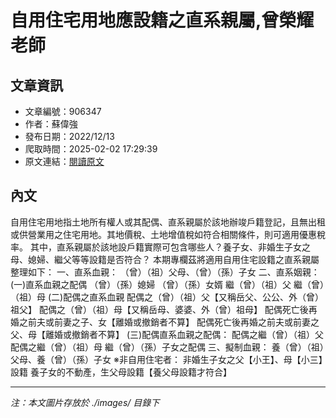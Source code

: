 # 自用住宅用地應設籍之直系親屬,曾榮耀老師

## 文章資訊
- 文章編號：906347
- 作者：蘇偉強
- 發布日期：2022/12/13
- 爬取時間：2025-02-02 17:29:39
- 原文連結：[閱讀原文](https://real-estate.get.com.tw/Columns/detail.aspx?no=906347)

## 內文
自用住宅用地指土地所有權人或其配偶、直系親屬於該地辦竣戶籍登記，且無出租或供營業用之住宅用地。其地價稅、土地增值稅如符合相關條件，則可適用優惠稅率。
其中，直系親屬於該地設戶籍實際可包含哪些人？養子女、非婚生子女之母、媳婦、繼父等等設籍是否符合？
本期專欄茲將適用自用住宅設籍之直系親屬整理如下：
一、直系血親：
（曾）（祖）父母、（曾）（孫）子女
二、直系姻親：
(一)直系血親之配偶
（曾）（孫）媳婦
（曾）（孫）女婿
繼（曾）（祖）父
繼（曾）（祖）母
(二)配偶之直系血親
配偶之（曾）（祖）父【又稱岳父、公公、外（曾）祖父】
配偶之（曾）（祖）母【又稱岳母、婆婆、外（曾）祖母】
配偶死亡後再婚之前夫或前妻之子、女【離婚或撤銷者不算】
配偶死亡後再婚之前夫或前妻之父、母【離婚或撤銷者不算】
(三)配偶直系血親之配偶：
配偶之繼（曾）（祖）父
配偶之繼（曾）（祖）母
繼（曾）（孫）子女之配偶
三、擬制血親：
養（曾）（祖）父母、養（曾）（孫）子女
※非自用住宅者：
非婚生子女之父【小王】、母【小三】設籍
養子女的不動產，生父母設籍【養父母設籍才符合】

---
*注：本文圖片存放於 ./images/ 目錄下*
